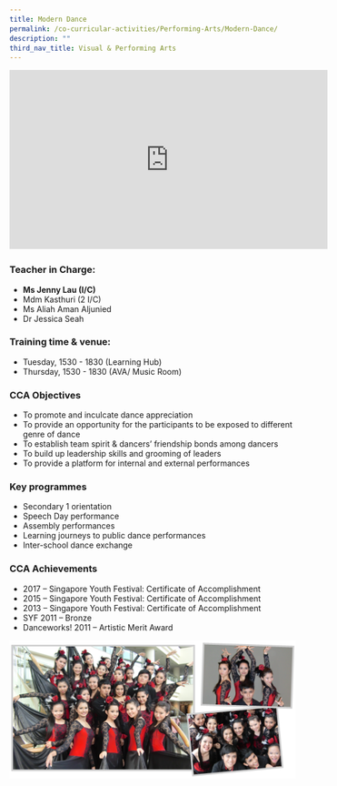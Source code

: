 ```yaml
---
title: Modern Dance
permalink: /co-curricular-activities/Performing-Arts/Modern-Dance/
description: ""
third_nav_title: Visual & Performing Arts
---
```

<iframe width="560" height="315" src="https://www.youtube.com/embed/-SwsABK63gQ" title="YouTube video player" frameborder="0" allow="accelerometer; autoplay; clipboard-write; encrypted-media; gyroscope; picture-in-picture" allowfullscreen></iframe> 

### Teacher in Charge:

  

*   **Ms Jenny Lau (I/C)**
*   Mdm Kasthuri (2 I/C)
*   Ms Aliah Aman Aljunied
*   Dr Jessica Seah

###   Training time & venue:

  

*   Tuesday, 1530 - 1830 (Learning Hub)
*   Thursday, 1530 - 1830 (AVA/ Music Room)

###   CCA Objectives

  
*   To promote and inculcate dance appreciation
*   To provide an opportunity for the participants to be exposed to different genre of dance
*   To establish team spirit & dancers’ friendship bonds among dancers
*   To build up leadership skills and grooming of leaders
*   To provide a platform for internal and external performances

###   Key programmes

  
*   Secondary 1 orientation
*   Speech Day performance
*   Assembly performances
*   Learning journeys to public dance performances
*   Inter-school dance exchange

###   CCA Achievements

  

*   2017 – Singapore Youth Festival: Certificate of Accomplishment
*   2015 – Singapore Youth Festival: Certificate of Accomplishment
*   2013 – Singapore Youth Festival: Certificate of Accomplishment
*   SYF 2011 – Bronze
*   Danceworks! 2011 – Artistic Merit Award

![](/images/5-2.png)